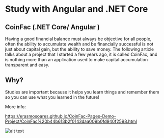 # Study with Angular and .NET Core

## CoinFac (.NET Core/ Angular )


Having a good financial balance must always be objective for all people, often the ability to accumulate wealth and be financially successful is not just about capital gain, but the ability to save money. The following article talks about a project that I started a few years ago, it is called CoinFac, and is nothing more than an application used to make capital accumulation transparent and easy.

## Why?

Studies are important because it helps you learn things and remember them so you can use what you learned in the future!

More info:

https://erasmosoares.github.io/CoinFac-Pages-Demo-Project/CoinFac%20b44b613b2f0143daa009b0fd940f2598.html

![alt text](https://www.notion.so/image/https%3A%2F%2Fs3-us-west-2.amazonaws.com%2Fsecure.notion-static.com%2F5f779126-d66c-4c3c-985a-6ef8a8595495%2Fcoinfac.png?table=block&id=057b53f7-0b2a-41c7-bb1d-6dfaa292cbaf&width=3070&cache=v2)
